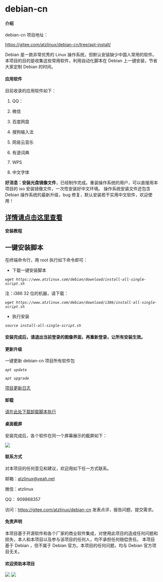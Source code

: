 # debian-cn

#### 介绍
debian-cn 项目地址：

https://gitee.com/atzlinux/debian-cn/tree/apt-install/

Debian 是一款非常优秀的 Linux 操作系统，但默认安装缺少中国人常用的软件。
本项目的目的是收集这些常用软件，利用自动化脚本在 Debian 上一键安装，节省大家定制 Debian 的时间。

#### 应用软件

目前收录的应用软件如下：

1) QQ：

2) 微信

3) 百度网盘

4) 搜狗输入法

5) 网易云音乐

6) 有道词典

7) WPS

8) 中文字体

<p>
<b>好消息：安装光盘镜像文件</b>，已经制作完成。重装操作系统的用户，可以直接用本项目的 iso 安装镜像文件，一次性安装好中文环境。
操作系统安装文件还包含 Debian 操作系统的最新升级，bug 修复，默认安装若干实用中文软件，欢迎使用！
</p>
<h2>
<a href="https://www.atzlinux.com" >
详情请点击这里查看</a></h2>

#### 安装教程

## 一键安装脚本
在终端命令行，用 root 执行如下命令即可：

* 下载一键安装脚本

*`
wget https://www.atzlinux.com/debian/download/install-all-single-script.sh
`*

注：i386 32 位的机器，请下载：

*`
wget https://www.atzlinux.com/debian/download/i386/install-all-single-script.sh
`*

* 执行安装

*`
source install-all-single-script.sh
`*

#### 安装完成后，请退出当前登录的图像界面，再重新登录，让所有安装生效。

#### 更新升级

一键更新 debian-cn 项目所有软件包

*`
apt update
`*

*`
apt upgrade
`*

<a href="https://www.atzlinux.com/debian/download/changelog.txt" target="_blank">
项目更新日志</a>


#### 卸载
<a href="https://gitee.com/atzlinux/debian-cn/blob/apt-install/uninstall-all-apt.sh" target="_blank">
请在此处下载卸载脚本执行</a>


#### 桌面截屏

安装完成后，各个软件在同一个屏幕展示的截屏如下：

<img src="https://gitee.com/atzlinux/www/raw/master/debian/img/jieping.png">

#### 联系方式

对本项目的任何意见和建议，欢迎用如下任一方式联系。

邮箱：atzlinux@yeah.net

微信：atzlinux

QQ：  909868357

访问：https://gitee.com/atzlinux/debian-cn  发表点评，报告问题，提交需求。

#### 免责声明
本项目基于开源软件和各个厂家的商业软件集成，对使用此项目的造成任何问题和损失，本人和本项目以及参与该项目的任何人，均不承担任何赔偿责任。
本项目基于 Debian ，但不属于 Debian 官方。本项目的任何问题，均与 Debian 官方项目无关。

#### 欢迎资助本项目
<img src="https://gitee.com/atzlinux/www/raw/master/debian/img/wechat-pay.png">
<img src="https://gitee.com/atzlinux/www/raw/master/debian/img/ali-pay.png">

